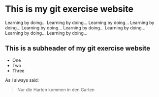 # This is my git exercise website

Learning by doing... Learning by doing... Learning by doing... Learning by doing... Learning by doing... Learning by doing... Learning by doing... Learning by doing... Learning by doing...

## This is a subheader of my git exercise website

* One
* Two
* Three

As I always said:

> Nur die Harten kommen in den Garten